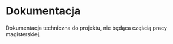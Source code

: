 Dokumentacja
============

Dokumentacja techniczna do projektu, nie będąca częścią pracy magisterskiej.
